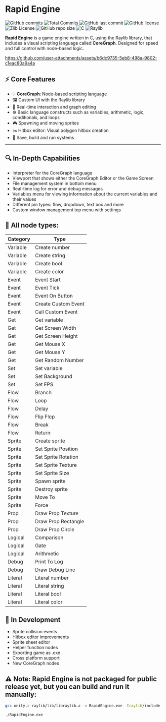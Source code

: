 # Rapid Engine

![GitHub commits](https://img.shields.io/github/commit-activity/m/EmilDimov93/Rapid-Engine)
![Total Commits](https://img.shields.io/github/commit-activity/t/EmilDimov93/Rapid-Engine)
![GitHub last commit](https://img.shields.io/github/last-commit/EmilDimov93/Rapid-Engine)
![GitHub license](https://img.shields.io/github/license/EmilDimov93/Rapid-Engine)
![Zlib License](https://img.shields.io/badge/license-Zlib-lightgrey)
![GitHub repo size](https://img.shields.io/github/repo-size/EmilDimov93/Rapid-Engine)
![C](https://img.shields.io/badge/language-C-555555?style=flat-square)
![Raylib](https://img.shields.io/badge/Library-Raylib-ff69b4?style=flat-square)

**Rapid Engine** is a game engine written in C, using the Raylib library, that includes a visual scripting language called **CoreGraph**. Designed for speed and full control with node-based logic.

https://github.com/user-attachments/assets/b6dc9735-5eb8-498a-9802-c1eac80a9a4a


## ⚡ Core Features

- 💡 **CoreGraph**: Node-based scripting language
- 🖼️ Custom UI with the Raylib library
- 🎯 Real-time interaction and graph editing
- ⚙️ Basic language constructs such as variables, arithmetic, logic, conditionals, and loops
- 🎮 Spawning and moving sprites
- ✂️ Hitbox editor: Visual polygon hitbox creation
- 💾 Save, build and run systems
---


## 🔍 In-Depth Capabilities

- Interpreter for the CoreGraph language
- Viewport that shows either the CoreGraph Editor or the Game Screen
- File management system in bottom menu
- Real-time log for error and debug messages
- Variables menu for viewing information about the current variables and their values
- Different pin types: flow, dropdown, text box and more
- Custom window management top menu with settings


## 🧩 All node types:

| Category   | Type                    |
|------------|-------------------------|
| Variable   | Create number           |
| Variable   | Create string           |
| Variable   | Create bool             |
| Variable   | Create color            |
| Event      | Event Start             |
| Event      | Event Tick              |
| Event      | Event On Button         |
| Event      | Create Custom Event     |
| Event      | Call Custom Event       |
| Get        | Get variable            |
| Get        | Get Screen Width        |
| Get        | Get Screen Height       |
| Get        | Get Mouse X             |
| Get        | Get Mouse Y             |
| Get        | Get Random Number       |
| Set        | Set variable            |
| Set        | Set Background          |
| Set        | Set FPS                 |
| Flow       | Branch                  |
| Flow       | Loop                    |
| Flow       | Delay                   |
| Flow       | Flip Flop               |
| Flow       | Break                   |
| Flow       | Return                  |
| Sprite     | Create sprite           |
| Sprite     | Set Sprite Position     |
| Sprite     | Set Sprite Rotation     |
| Sprite     | Set Sprite Texture      |
| Sprite     | Set Sprite Size         |
| Sprite     | Spawn sprite            |
| Sprite     | Destroy sprite          |
| Sprite     | Move To                 |
| Sprite     | Force                   |
| Prop       | Draw Prop Texture       |
| Prop       | Draw Prop Rectangle     |
| Prop       | Draw Prop Circle        |
| Logical    | Comparison              |
| Logical    | Gate                    |
| Logical    | Arithmetic              |
| Debug      | Print To Log            |
| Debug      | Draw Debug Line         |
| Literal    | Literal number          |
| Literal    | Literal string          |
| Literal    | Literal bool            |
| Literal    | Literal color           |


## 🧪 In Development

- Sprite collision events
- Hitbox editor improvements
- Sprite sheet editor
- Helper function nodes
- Exporting game as .exe
- Cross platform support
- New CoreGraph nodes


## ⚠️ Note: Rapid Engine is not packaged for public release yet, but you can build and run it manually:

```bash
gcc unity.c raylib/lib/libraylib.a -o RapidEngine.exe -Iraylib/include -lopengl32 -lgdi32 -lwinmm -mwindows
```

```bash
./RapidEngine.exe
```
